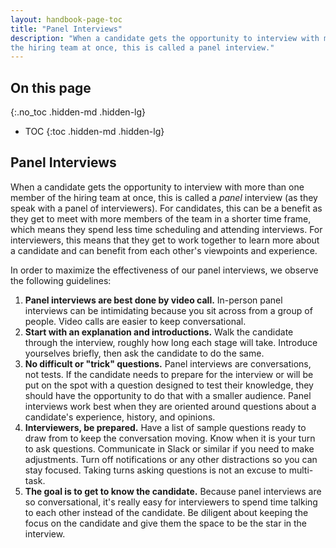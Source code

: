 ```yaml
---
layout: handbook-page-toc
title: "Panel Interviews"
description: "When a candidate gets the opportunity to interview with more than one member of
the hiring team at once, this is called a panel interview."
---
```


## On this page
{:.no_toc .hidden-md .hidden-lg}

- TOC
{:toc .hidden-md .hidden-lg}

## Panel Interviews<a name="panel-interviews"></a>

When a candidate gets the opportunity to interview with more than one member of
the hiring team at once, this is called a _panel_ interview (as they speak with
a panel of interviewers). For candidates, this can be a benefit as they get to
meet with more members of the team in a shorter time frame, which means they
spend less time scheduling and attending interviews. For interviewers, this
means that they get to work together to learn more about a candidate and can
benefit from each other's viewpoints and experience.

In order to maximize the effectiveness of our panel interviews, we observe the
following guidelines:

1. **Panel interviews are best done by video call.** In-person panel interviews
   can be intimidating because you sit across from a group of people. Video
   calls are easier to keep conversational.
1. **Start with an explanation and introductions.** Walk the candidate through
   the interview, roughly how long each stage will take. Introduce yourselves
   briefly, then ask the candidate to do the same.
1. **No difficult or "trick" questions.** Panel interviews are conversations,
   not tests. If the candidate needs to prepare for the interview or will be put
   on the spot with a question designed to test their knowledge, they should
   have the opportunity to do that with a smaller audience. Panel interviews
   work best when they are oriented around questions about a candidate's
   experience, history, and opinions.
1. **Interviewers, be prepared.** Have a list of sample questions ready to draw
   from to keep the conversation moving. Know when it is your turn to ask
   questions. Communicate in Slack or similar if you need to make adjustments.
   Turn off notifications or any other distractions so you can stay focused.
   Taking turns asking questions is not an excuse to multi-task.
1. **The goal is to get to know the candidate.** Because panel interviews are so
   conversational, it's really easy for interviewers to spend time talking to
   each other instead of the candidate. Be diligent about keeping the focus on
   the candidate and give them the space to be the star in the interview.
